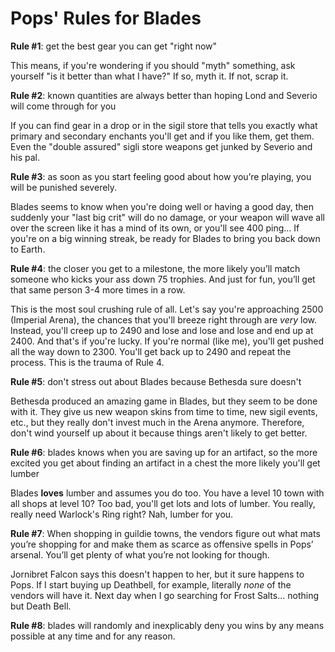 # Pops' Rules for Blades

**Rule #1**: get the best gear you can get "right now"

This means, if you're wondering if you should "myth" something, ask yourself "is it better than what I have?" If so, myth it. If not, scrap it.

**Rule #2**: known quantities are always better than hoping Lond and Severio will come through for you

If you can find gear in a drop or in the sigil store that tells you exactly what primary and secondary enchants you'll get and if you like them, get them. Even the "double assured" sigli store weapons get junked by Severio and his pal.

**Rule #3**: as soon as you start feeling good about how you’re playing, you will be punished severely.

Blades seems to know when you're doing well or having a good day, then suddenly your "last big crit" will do no damage, or your weapon will wave all over the screen like it has a mind of its own, or you'll see 400 ping... If you're on a big winning streak, be ready for Blades to bring you back down to Earth.

**Rule #4**: the closer you get to a milestone, the more likely you’ll match someone who kicks your ass down 75 trophies. And just for fun, you’ll get that same person 3-4 more times in a row.

This is the most soul crushing rule of all. Let's say you're approaching 2500 (Imperial Arena), the chances that you'll breeze right through are *very* low. Instead, you'll creep up to 2490 and lose and lose and lose and end up at 2400. And that's if you're lucky. If you're normal (like me), you'll get pushed all the way down to 2300. You'll get back up to 2490 and repeat the process. This is the trauma of Rule 4.

**Rule #5**: don't stress out about Blades because Bethesda sure doesn't

Bethesda produced an amazing game in Blades, but they seem to be done with it. They give us new weapon skins from time to time, new sigil events, etc., but they really don't invest much in the Arena anymore. Therefore, don't wind yourself up about it because things aren't likely to get better.

**Rule #6**: blades knows when you are saving up for an artifact, so the more excited you get about finding an artifact in a chest the more likely you'll get lumber

Blades **loves** lumber and assumes you do too. You have a level 10 town with all shops at level 10? Too bad, you'll get lots and lots of lumber. You really, really need Warlock's Ring right? Nah, lumber for you.

**Rule #7**: When shopping in guildie towns, the vendors figure out what mats you’re shopping for and make them as scarce as offensive spells in Pops’ arsenal. You’ll get plenty of what you’re not looking for though.

Jornibret Falcon says this doesn't happen to her, but it sure happens to Pops. If I start buying up Deathbell, for example, literally *none* of the vendors will have it. Next day when I go searching for Frost Salts... nothing but Death Bell.

**Rule #8**: blades will randomly and inexplicably deny you wins by any means possible at any time and for any reason. 
